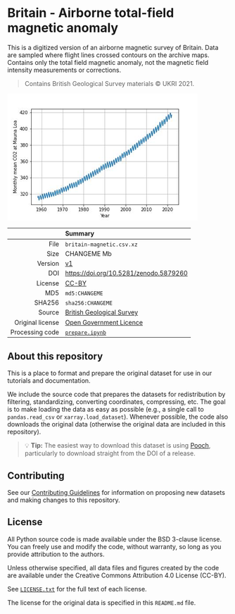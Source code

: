 # Britain - Airborne total-field magnetic anomaly

This is a digitized version of an airborne magnetic survey of Britain. Data are
sampled where flight lines crossed contours on the archive maps. Contains only
the total field magnetic anomaly, not the magnetic field intensity measurements
or corrections.

> Contains British Geological Survey materials © UKRI 2021.

![Pseudo-color plot of the magnetic anomaly line data.](preview.jpg)

| | Summary |
|--:|:--|
| File | `britain-magnetic.csv.xz` |
| Size | CHANGEME Mb |
| Version | [v1](https://github.com/fatiando-data/britain-magnetic/releases/latest) |
| DOI | https://doi.org/10.5281/zenodo.5879260 |
| License | [CC-BY](https://creativecommons.org/licenses/by/4.0/) |
| MD5 | `md5:CHANGEME` |
| SHA256 | `sha256:CHANGEME` |
| Source | [British Geological Survey](https://www.bgs.ac.uk/datasets/gb-aeromagnetic-survey/) |
| Original license | [Open Government Licence](https://www.bgs.ac.uk/bgs-intellectual-property-rights/open-government-licence/) |
| Processing code | [`prepare.ipynb`](https://nbviewer.org/github/fatiando-data/britain-magnetic/blob/main/prepare.ipynb) |

## About this repository

This is a place to format and prepare the original dataset for use in our
tutorials and documentation.

We include the source code that prepares the datasets for redistribution by
filtering, standardizing, converting coordinates, compressing, etc.
The goal is to make loading the data as easy as possible (e.g., a single call
to `pandas.read_csv` or `xarray.load_dataset`).
Whenever possible, the code also downloads the original data (otherwise the
original data are included in this repository).

> 💡 **Tip:** The easiest way to download this dataset is using
> [Pooch](https://www.fatiando.org/pooch), particularly to download straight
> from the DOI of a release.

## Contributing

See our [Contributing Guidelines][contrib] for information on proposing new
datasets and making changes to this repository.

## License

All Python source code is made available under the BSD 3-clause license. You
can freely use and modify the code, without warranty, so long as you provide
attribution to the authors.

Unless otherwise specified, all data files and figures created by the code are
available under the Creative Commons Attribution 4.0 License (CC-BY).

See [`LICENSE.txt`](LICENSE.txt) for the full text of each license.

The license for the original data is specified in this `README.md` file.


[contrib]: https://github.com/fatiando-data/.github/blob/main/CONTRIBUTING.md
